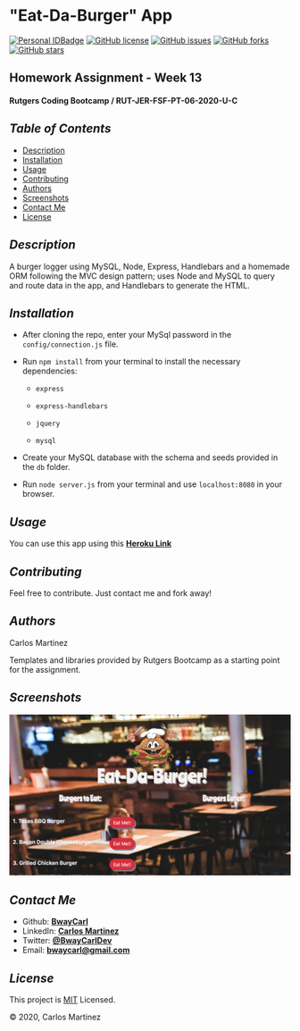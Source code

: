 # "Eat-Da-Burger" App
[![Personal IDBadge](https://img.shields.io/badge/Dev-BwayCarl-red)](https://bwaycarl.github.io/Portfolio/)
[![GitHub license](https://img.shields.io/github/license/BwayCarl/burger)](https://github.com/BwayCarl/burger/blob/master/LICENSE)
[![GitHub issues](https://img.shields.io/github/issues/BwayCarl/burger)](https://github.com/BwayCarl/burger/issues)
[![GitHub forks](https://img.shields.io/github/forks/BwayCarl/burger)](https://github.com/BwayCarl/burger/network)
[![GitHub stars](https://img.shields.io/github/stars/BwayCarl/burger)](https://github.com/BwayCarl/burger/stargazers)
## Homework Assignment - Week 13
#### Rutgers Coding Bootcamp / RUT-JER-FSF-PT-06-2020-U-C

## *Table of Contents*
- [Description](#description)
- [Installation](#installation)
- [Usage](#usage)
- [Contributing](#contributing)
- [Authors](#authors)
- [Screenshots](#screenshots)
- [Contact Me](#contact-me)
- [License](#license)

## *Description* 
A burger logger using MySQL, Node, Express, Handlebars and a homemade ORM following the MVC design pattern; uses Node and MySQL to query and route data in the app, and Handlebars to generate the HTML.

## *Installation* 
 - After cloning the repo, enter your MySql password in the `config/connection.js` file.
 
 - Run ```npm install``` from your terminal to install the necessary dependencies:
 
    - ```express ```

    - ```express-handlebars ```

    - ```jquery```

    - ```mysql ```

- Create your MySQL database with the schema and seeds provided in the ```db``` folder.

 - Run ```node server.js``` from your terminal and use ```localhost:8080``` in your browser.


## *Usage*
You can use this app using this **[Heroku Link](https://)**

## *Contributing* 
 Feel free to contribute. Just contact me and fork away!

## *Authors* 
 Carlos Martinez

 Templates and libraries provided by Rutgers Bootcamp as a starting point for the assignment.

## *Screenshots* 
![App Screenshot](./public/assets/image/Eat-Da-Burger-Screenshot.png)

## *Contact Me*
 - Github: **[BwayCarl](https://github.com/BwayCarl)**
 - LinkedIn: **[Carlos Martinez](https://www.linkedin.com/in/carlos-martinez-8702b146/)** 
 - Twitter: **[@BwayCarlDev](https://twitter.com/BwayDev)**
 - Email: **[bwaycarl@gmail.com](mailto:bwaycarl@gmail.com)**

## *License* 
This project is [MIT](https://github.com/BwayCarl/burger/blob/master/LICENSE) Licensed.
 
 &copy; 2020, Carlos Martinez

